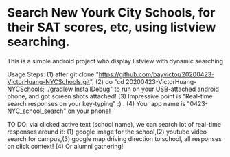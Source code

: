 # Search New Yourk City Schools, for their SAT scores, etc, using listview searching.

This is a simple android project who display listview with dynamic searching

Usage Steps:
(1) after git clone "https://github.com/bayvictor/20200423-VictorHuang-NYCSchools.git",
(2) do "cd 20200423-VictorHuang-NYCSchools; ./gradlew InstallDebug" to run on your USB-attached android phone, and got screen shots attached!
(3) Impressive point is "Real-time search responses on your key-typing" :) .
(4) Your app name is "0423-NYC_school_search" on your phone!


TO DO: 
via clicked active text (school name), we can search lot of real-time responses around it:
(1) google image for the school,(2) youtube video search for campus,(3) google map driving direction to school, all responses on click context! (4) Or alumni gathering! 






